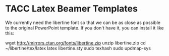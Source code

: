 TACC Latex Beamer Templates
===============

We currently need the libertine font so that we can be as close as possible to the original PowerPoint template. If you don't have it, you can install it like this:

wget http://mirrors.ctan.org/fonts/libertine.zip
unzip libertine.zip
cd ~/libertine/tex/latex
latex libertine.sty
sudo texhash
sudo updmap-sys

